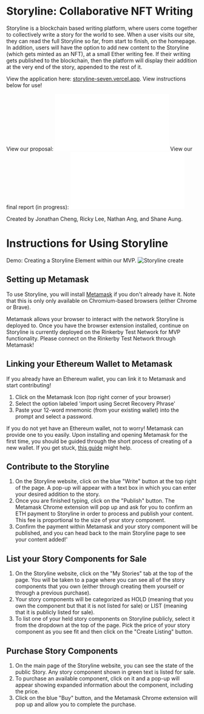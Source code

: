 # Storyline: Collaborative NFT Writing

Storyline is a blockchain based writing platform, where users come together to collectively write a story for the world to see. When a user visits our site, they can read the full Storyline so far, from start to finish, on the homepage. In addition, users will have the option to add new content to the Storyline (which gets minted as an NFT), at a small Ether writing fee. If their writing gets published to the blockchain, then the platform will display their addition at the very end of the story, appended to the rest of it.

View the application here: [storyline-seven.vercel.app](storyline-seven.vercel.app). View instructions below for use!

View our proposal: ![Proposal](docs/storyline_proposal.pdf)
View our final report (in progress): ![FinalReport](Final_Paper.pdf)

Created by Jonathan Cheng, Ricky Lee, Nathan Ang, and Shane Aung.

# Instructions for Using Storyline

Demo: Creating a Storyline Element within our MVP.
![Storyline create](img/create_demo.gif)

## Setting up Metamask

To use Storyline, you will install  [Metamask](https://metamask.io/)  if you don't already have it. Note that this is only only available on Chromium-based browsers (either Chrome or Brave).

Metamask allows your browser to interact with the network Storyline is deployed to. Once you have the browser extension installed, continue on Storyline is currently deployed on the Rinkerby Test Network for MVP functionality. Please connect on the Rinkerby Test Network through Metamask!

## Linking your Ethereum Wallet to Metamask

If you already have an Ethereum wallet, you can link it to Metamask and start contributing!

1.  Click on the Metamask Icon (top right corner of your browser)
2.  Select the option labeled 'import using Secret Recovery Phrase'
3.  Paste your 12-word mnemonic (from your existing wallet) into the prompt and select a password.

If you do not yet have an Ethereum wallet, not to worry! Metamask can provide one to you easily. Upon installing and opening Metamask for the first time, you should be guided through the short process of creating of a new wallet. If you get stuck,  [this guide](https://nftnow.com/guides/how-to-set-up-metamask-wallet/)  might help.


## Contribute to the Storyline

1.  On the Storyline website, click on the blue "Write" button at the top right of the page. A pop-up will appear with a text box in which you can enter your desired addition to the story.
2.  Once you are finished typing, click on the "Publish" button. The Metamask Chrome extension will pop up and ask for you to confirm an ETH payment to Storyline in order to process and publish your content. This fee is proportional to the size of your story component.
3.  Confirm the payment within Metamask and your story component will be published, and you can head back to the main Storyline page to see your content added!'

## List your Story Components for Sale

1.  On the Storyline website, click on the "My Stories" tab at the top of the page. You will be taken to a page where you can see all of the story components that you own (either through creating them yourself or through a previous purchase).
2.  Your story components will be categorized as HOLD (meaning that you own the component but that it is not listed for sale) or LIST (meaning that it is publicly listed for sale).
3.  To list one of your held story components on Storyline publicly, select it from the dropdown at the top of the page. Pick the price of your story component as you see fit and then click on the "Create Listing" button.

## Purchase Story Components

1.  On the main page of the Storyline website, you can see the state of the public Story. Any story component shown in green text is listed for sale.
2.  To purchase an available component, click on it and a pop-up will appear showing expanded information about the component, including the price.
3.  Click on the blue "Buy" button, and the Metamask Chrome extension will pop up and allow you to complete the purchase.